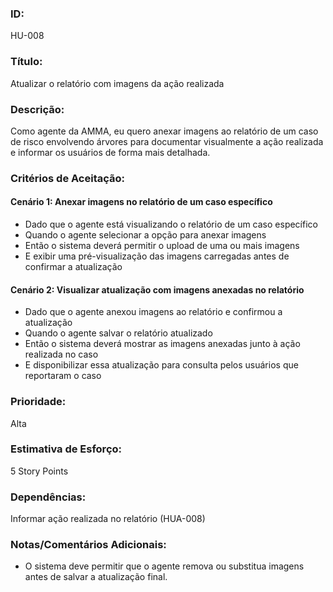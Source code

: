 ### ID: 
HU-008

### Título:
Atualizar o relatório com imagens da ação realizada


### Descrição: 
Como agente da AMMA, eu quero anexar imagens ao relatório de um caso de risco envolvendo árvores para documentar visualmente a ação realizada e informar os usuários de forma mais detalhada.

### Critérios de Aceitação:

#### Cenário 1: Anexar imagens no relatório de um caso específico
- Dado que o agente está visualizando o relatório de um caso específico
- Quando o agente selecionar a opção para anexar imagens
- Então o sistema deverá permitir o upload de uma ou mais imagens
- E exibir uma pré-visualização das imagens carregadas antes de confirmar a atualização

#### Cenário 2: Visualizar atualização com imagens anexadas no relatório
- Dado que o agente anexou imagens ao relatório e confirmou a atualização
- Quando o agente salvar o relatório atualizado
- Então o sistema deverá mostrar as imagens anexadas junto à ação realizada no caso
- E disponibilizar essa atualização para consulta pelos usuários que reportaram o caso

### Prioridade: 
Alta

### Estimativa de Esforço: 
5 Story Points 

### Dependências: 
Informar ação realizada no relatório (HUA-008)

### Notas/Comentários Adicionais:
- O sistema deve permitir que o agente remova ou substitua imagens antes de salvar a atualização final.
